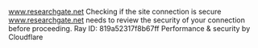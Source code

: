 www.researchgate.net
Checking if the site connection is secure
www.researchgate.net needs to review the security of your connection before proceeding.
Ray ID: 819a52317f8b67ff
Performance & security by Cloudflare